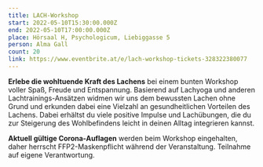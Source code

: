 ```yaml
---
title: LACH-Workshop
start: 2022-05-10T15:30:00.000Z
end: 2022-05-10T17:00:00.000Z
place: Hörsaal H, Psychologicum, Liebiggasse 5
person: Alma Gall
count: 20
link: https://www.eventbrite.at/e/lach-workshop-tickets-328322380077
---
```

**Erlebe die wohltuende Kraft des Lachens** bei einem bunten Workshop voller Spaß, Freude und Entspannung. Basierend auf Lachyoga und anderen Lachtrainings-Ansätzen widmen wir uns dem bewussten Lachen ohne Grund und erkunden dabei eine Vielzahl an gesundheitlichen Vorteilen des Lachens. Dabei erhältst du viele positive Impulse und Lachübungen, die du zur Steigerung des Wohlbefindens leicht in deinen Alltag integrieren kannst. 

**Aktuell gültige Corona-Auflagen** werden beim Workshop eingehalten, daher herrscht FFP2-Maskenpflicht während der Veranstaltung. Teilnahme auf eigene Verantwortung.